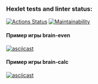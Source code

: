 ### Hexlet tests and linter status:
[![Actions Status](https://github.com/tanvartdinov/fullstack-javascript-project-44/workflows/hexlet-check/badge.svg)](https://github.com/tanvartdinov/fullstack-javascript-project-44/actions)
[![Maintainability](https://api.codeclimate.com/v1/badges/d8a7ca85abc1e24912a8/maintainability)](https://codeclimate.com/github/tanvartdinov/fullstack-javascript-project-44/maintainability)

#### Пример игры brain-even
[![asciicast](https://asciinema.org/a/jz6Meq9zwDuw9OfJLMJ4W7K1T.svg)](https://asciinema.org/a/jz6Meq9zwDuw9OfJLMJ4W7K1T)

#### Пример игры brain-calc
[![asciicast](https://asciinema.org/a/ABgNkYIq4XITKUlIfpVyvXgIU.svg)](https://asciinema.org/a/ABgNkYIq4XITKUlIfpVyvXgIU)
